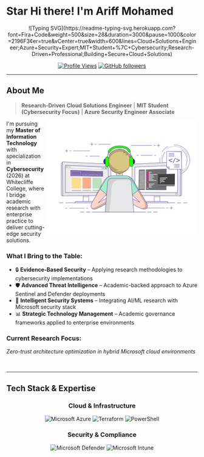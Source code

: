 # Star Hi there! I'm **Ariff Mohamed** 

<div align="center">
    ![Typing SVG](https://readme-typing-svg.herokuapp.com?font=Fira+Code&weight=500&size=28&duration=3000&pause=1000&color=2196F3&center=true&vCenter=true&width=600&lines=Cloud+Solutions+Engineer;Azure+Security+Expert;MIT+Student+%7C+Cybersecurity;Research-Driven+Professional;Building+Secure+Cloud+Solutions)
  
  [![Profile Views](https://komarev.com/ghpvc/?username=a-ariff&label=Profile%20views&color=0e75b6&style=flat)](https://github.com/a-ariff)
  [![GitHub followers](https://img.shields.io/github/followers/a-ariff?label=Followers&style=social)](https://github.com/a-ariff)
</div>

---

## **About Me**

> **Research-Driven Cloud Solutions Engineer** | **MIT Student (Cybersecurity Focus)** | **Azure Security Engineer Associate**

<img align="right" alt="Coding" width="400" src="https://raw.githubusercontent.com/devSouvik/devSouvik/master/gif3.gif">

I'm pursuing my **Master of Information Technology** with specialization in **Cybersecurity** (2026) at Whitecliffe College, where I bridge academic research with enterprise practice to deliver cutting-edge security solutions.

### **What I Bring to the Table:**

- 🔒 **Evidence-Based Security** – Applying research methodologies to cybersecurity implementations
- 🛡️ **Advanced Threat Intelligence** – Academic-backed approach to Azure Sentinel and Defender deployments  
- 🤖 **Intelligent Security Systems** – Integrating AI/ML research with Microsoft security stack
- 📊 **Strategic Technology Management** – Academic governance frameworks applied to enterprise environments

### **Current Research Focus:**
*Zero-trust architecture optimization in hybrid Microsoft cloud environments* 

<br clear="right"/>

---

## **Tech Stack & Expertise**

<div align="center">

### **Cloud & Infrastructure**
![Microsoft Azure](https://img.shields.io/badge/Microsoft%20Azure-0089D0?style=for-the-badge&logo=microsoft-azure&logoColor=white)
![Terraform](https://img.shields.io/badge/Terraform-7B42BC?style=for-the-badge&logo=terraform&logoColor=white)
![PowerShell](https://img.shields.io/badge/PowerShell-5391FE?style=for-the-badge&logo=powershell&logoColor=white)

### **Security & Compliance**
![Microsoft Defender](https://img.shields.io/badge/Microsoft%20Defender-00A4EF?style=for-the-badge&logo=microsoft&logoColor=white)
![Microsoft Intune](https://img.shields.io/badge/Microsoft%20Intune-0078D4?style=for-the-badge&logo=microsoft&logoColor=white) 
